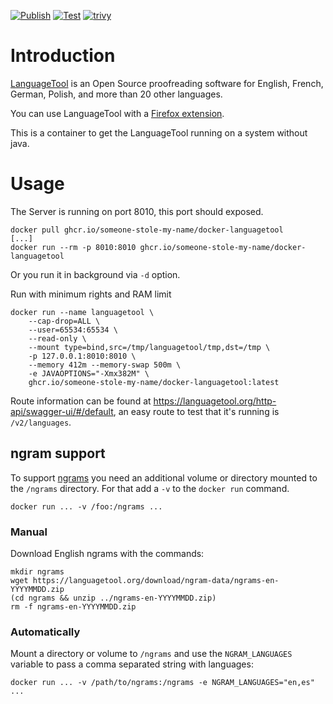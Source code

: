 [![Publish](https://github.com/someone-stole-my-name/docker-languagetool/actions/workflows/main.yml/badge.svg?branch=master)](https://github.com/someone-stole-my-name/docker-languagetool/actions/workflows/main.yml) [![Test](https://github.com/someone-stole-my-name/docker-languagetool/actions/workflows/test.yml/badge.svg)](https://github.com/someone-stole-my-name/docker-languagetool/actions/workflows/test.yml) [![trivy](https://github.com/someone-stole-my-name/docker-languagetool/actions/workflows/trivy.yml/badge.svg?branch=master)](https://github.com/someone-stole-my-name/docker-languagetool/actions/workflows/trivy.yml)

# Introduction

[LanguageTool] is an Open Source proof­reading software for English, French,
German, Polish, and more than 20 other languages.

You can use LanguageTool with a [Firefox extension].

This is a container to get the LanguageTool running on a system without java.

[LanguageTool]: https://www.languagetool.org/
[Firefox extension]: https://addons.mozilla.org/firefox/addon/languagetool

# Usage

The Server is running on port 8010, this port should exposed.

    docker pull ghcr.io/someone-stole-my-name/docker-languagetool
    [...]
    docker run --rm -p 8010:8010 ghcr.io/someone-stole-my-name/docker-languagetool

Or you run it in background via `-d` option.

Run with minimum rights and RAM limit

    docker run --name languagetool \
        --cap-drop=ALL \
        --user=65534:65534 \
        --read-only \
        --mount type=bind,src=/tmp/languagetool/tmp,dst=/tmp \
        -p 127.0.0.1:8010:8010 \
        --memory 412m --memory-swap 500m \
        -e JAVAOPTIONS="-Xmx382M" \
        ghcr.io/someone-stole-my-name/docker-languagetool:latest


Route information can be found at https://languagetool.org/http-api/swagger-ui/#/default, an easy route to test that it's running is `/v2/languages`.

## ngram support

To support [ngrams] you need an additional volume or directory mounted to the
`/ngrams` directory. For that add a `-v` to the `docker run` command.

    docker run ... -v /foo:/ngrams ...

[ngrams]: http://wiki.languagetool.org/finding-errors-using-n-gram-data
### Manual

Download English ngrams with the commands:

    mkdir ngrams
    wget https://languagetool.org/download/ngram-data/ngrams-en-YYYYMMDD.zip
    (cd ngrams && unzip ../ngrams-en-YYYYMMDD.zip)
    rm -f ngrams-en-YYYYMMDD.zip

### Automatically

Mount a directory or volume to `/ngrams` and use the `NGRAM_LANGUAGES` variable to pass a comma separated string with languages:

    docker run ... -v /path/to/ngrams:/ngrams -e NGRAM_LANGUAGES="en,es" ...
